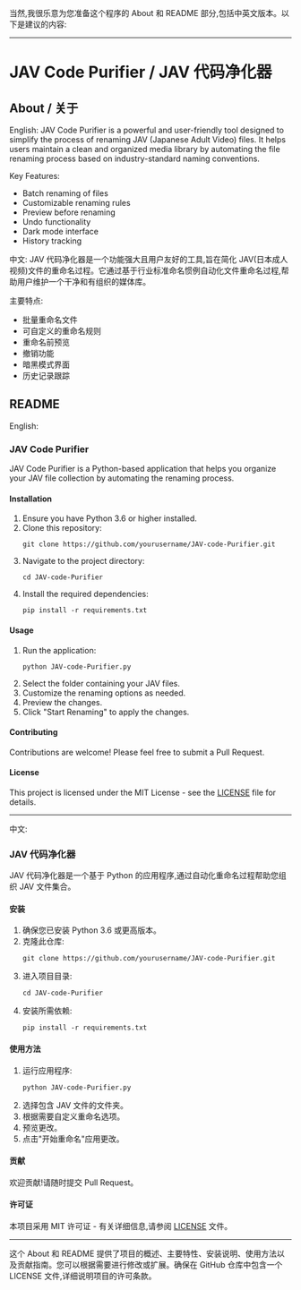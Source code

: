 当然,我很乐意为您准备这个程序的 About 和 README 部分,包括中英文版本。以下是建议的内容:

---

# JAV Code Purifier / JAV 代码净化器

## About / 关于

English:
JAV Code Purifier is a powerful and user-friendly tool designed to simplify the process of renaming JAV (Japanese Adult Video) files. It helps users maintain a clean and organized media library by automating the file renaming process based on industry-standard naming conventions.

Key Features:
- Batch renaming of files
- Customizable renaming rules
- Preview before renaming
- Undo functionality
- Dark mode interface
- History tracking

中文:
JAV 代码净化器是一个功能强大且用户友好的工具,旨在简化 JAV(日本成人视频)文件的重命名过程。它通过基于行业标准命名惯例自动化文件重命名过程,帮助用户维护一个干净和有组织的媒体库。

主要特点:
- 批量重命名文件
- 可自定义的重命名规则
- 重命名前预览
- 撤销功能
- 暗黑模式界面
- 历史记录跟踪

## README

English:

### JAV Code Purifier

JAV Code Purifier is a Python-based application that helps you organize your JAV file collection by automating the renaming process.

#### Installation

1. Ensure you have Python 3.6 or higher installed.
2. Clone this repository:
   ```
   git clone https://github.com/yourusername/JAV-code-Purifier.git
   ```
3. Navigate to the project directory:
   ```
   cd JAV-code-Purifier
   ```
4. Install the required dependencies:
   ```
   pip install -r requirements.txt
   ```

#### Usage

1. Run the application:
   ```
   python JAV-code-Purifier.py
   ```
2. Select the folder containing your JAV files.
3. Customize the renaming options as needed.
4. Preview the changes.
5. Click "Start Renaming" to apply the changes.

#### Contributing

Contributions are welcome! Please feel free to submit a Pull Request.

#### License

This project is licensed under the MIT License - see the [LICENSE](LICENSE) file for details.

---

中文:

### JAV 代码净化器

JAV 代码净化器是一个基于 Python 的应用程序,通过自动化重命名过程帮助您组织 JAV 文件集合。

#### 安装

1. 确保您已安装 Python 3.6 或更高版本。
2. 克隆此仓库:
   ```
   git clone https://github.com/yourusername/JAV-code-Purifier.git
   ```
3. 进入项目目录:
   ```
   cd JAV-code-Purifier
   ```
4. 安装所需依赖:
   ```
   pip install -r requirements.txt
   ```

#### 使用方法

1. 运行应用程序:
   ```
   python JAV-code-Purifier.py
   ```
2. 选择包含 JAV 文件的文件夹。
3. 根据需要自定义重命名选项。
4. 预览更改。
5. 点击"开始重命名"应用更改。

#### 贡献

欢迎贡献!请随时提交 Pull Request。

#### 许可证

本项目采用 MIT 许可证 - 有关详细信息,请参阅 [LICENSE](LICENSE) 文件。

---

这个 About 和 README 提供了项目的概述、主要特性、安装说明、使用方法以及贡献指南。您可以根据需要进行修改或扩展。确保在 GitHub 仓库中包含一个 LICENSE 文件,详细说明项目的许可条款。
